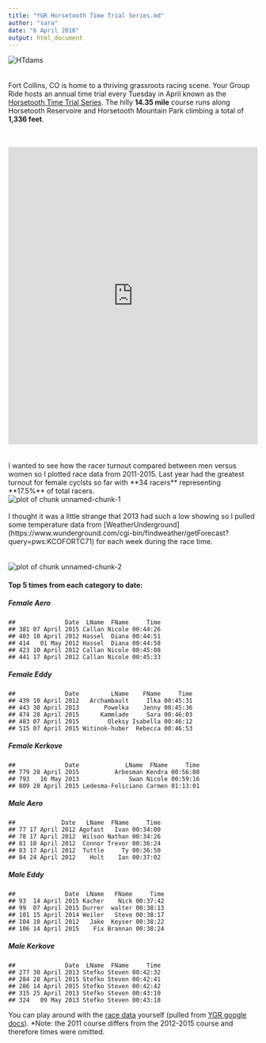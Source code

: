 ```yaml
---
title: "YGR Horsetooth Time Trial Series.md"
author: "sara"
date: "6 April 2016"
output: html_document
---
```

![HTdams](https://raw.githubusercontent.com/skammlade/skammlade.github.io/master/images/dams_handlebar.jpg)
<br>
<br>
<br>
Fort Collins, CO is home to a thriving grassroots racing scene. Your Group Ride hosts an annual time trial every Tuesday in April known as the [Horsetooth Time Trial Series](http://yourgroupride.com/index.php/local-races/horsetooth-time-trial-series). The hilly **14.35 mile** course runs along Horsetooth Reservoire and Horsetooth Mountain Park climbing a total of **1,336 feet**.
<br>
<br>
<br>
<iframe style="width:100%;height:600px;" src="https://veloviewer.com/segments/1213731/embed2" frameborder="0" scrolling="no"></iframe>  
<br>
<br>
<br>
I wanted to see how the racer turnout compared between men versus women so I plotted race data from 2011-2015. Last year had the greatest turnout for female cyclsts so far with **34 racers** representing **17.5%** of total racers.

<img src="images/unnamed-chunk-1-1.png" title="plot of chunk unnamed-chunk-1" alt="plot of chunk unnamed-chunk-1" style="display: block; margin: auto;" />
<br>
I thought it was a little strange that 2013 had such a low showing so I pulled some temperature data from [WeatherUnderground](https://www.wunderground.com/cgi-bin/findweather/getForecast?query=pws:KCOFORTC71) for each week during the race time.
<br>
<br>
<br>
<img src="images/unnamed-chunk-2-1.png" title="plot of chunk unnamed-chunk-2" alt="plot of chunk unnamed-chunk-2" style="display: block; margin: auto;" />

#### Top 5 times from each category to date: 

##### Female Aero 

```
##              Date  LName  FName     Time
## 381 07 April 2015 Callan Nicole 00:44:26
## 403 10 April 2012 Hassel  Diana 00:44:51
## 414   01 May 2012 Hassel  Diana 00:44:58
## 423 10 April 2012 Callan Nicole 00:45:08
## 441 17 April 2012 Callan Nicole 00:45:33
```
##### Female Eddy 

```
##              Date         LName    FName     Time
## 439 10 April 2012   Archambault     Ilka 00:45:31
## 443 30 April 2013       Powelka    Jenny 00:45:36
## 474 28 April 2015      Kammlade     Sara 00:46:03
## 483 07 April 2015        Oleksy Isabella 00:46:12
## 515 07 April 2015 Witinok-huber  Rebecca 00:46:53
```
##### Female Kerkove  

```
##              Date             LName  FName     Time
## 779 28 April 2015          Arbesman Kendra 00:56:08
## 793   16 May 2013              Swan Nicole 00:59:16
## 809 28 April 2015 Ledesma-Feliciano Carmen 01:13:01
```
##### Male Aero  

```
##             Date   LName  FName     Time
## 77 17 April 2012 Agofast   Ivan 00:34:00
## 78 17 April 2012  Wilson Nathan 00:34:26
## 81 10 April 2012  Connor Trevor 00:36:24
## 83 17 April 2012  Tuttle     Ty 00:36:50
## 84 24 April 2012    Holt    Ian 00:37:02
```
##### Male Eddy  
 
```
##              Date  LName   FName     Time
## 93  14 April 2015 Kacher    Nick 00:37:42
## 99  07 April 2015 Durrer  walter 00:38:13
## 101 15 April 2014 Weiler   Steve 00:38:17
## 104 10 April 2012   Jake  Keyser 00:38:22
## 106 14 April 2015    Fix Brannan 00:38:24
```
##### Male Kerkove

```
##              Date  LName  FName     Time
## 277 30 April 2013 Stefko Steven 00:42:32
## 284 28 April 2015 Stefko Steven 00:42:41
## 286 14 April 2015 Stefko Steven 00:42:42
## 315 25 April 2013 Stefko Steven 00:43:10
## 324   09 May 2013 Stefko Steven 00:43:18
```

You can play around with the [race data](https://github.com/skammlade/projects/blob/master/HTTT/HTTT.csv) yourself (pulled from [YGR google docs](https://docs.google.com/spreadsheets/d/1dNnqC5YTzURecVyo8U4a_RAv-KwQoJtCwnjseIOjg1g/edit?pref=2&pli=1#gid=234516618)). *Note: the 2011 course differs from the 2012-2015 course and therefore times were omitted.
